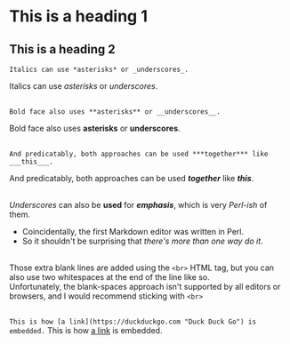 # This is a heading 1

## This is a heading 2


`Italics can use *asterisks* or _underscores_.`

Italics can use *asterisks* or _underscores_.<br><br>


`Bold face also uses **asterisks** or __underscores__.`

Bold face also uses **asterisks** or __underscores__.<br><br>


`And predicatably, both approaches can be used ***together*** like ___this___.`

And predicatably, both approaches can be used ***together*** like ___this___.<br><br>

_Underscores_ can also be __used__ for ___emphasis___, which is very *Perl-ish* of them.
- Coincidentally, the first Markdown editor was written in Perl.
- So it shouldn't be surprising that _there's more than one way do it_.<br><br>

Those extra blank lines are added using the `<br>` HTML tag, but you can also use two whitespaces at the end of the line like so.    
Unfortunately, the blank-spaces approach isn't supported by all editors or browsers, and I would recommend sticking with `<br>`<br><br>

`This is how [a link](https://duckduckgo.com "Duck Duck Go") is embedded.`
This is how [a link](https://duckduckgo.com "Duck Duck Go") is embedded.
